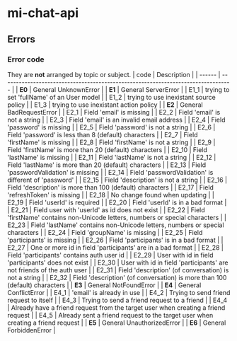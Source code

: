 # mi-chat-api

## Errors

### Error code
They are **not** arranged by topic or subject.
| code   | Description                                                                       |
| ------ | --------------------------------------------------------------------------------- |
| **E0** | General UnknownError                                                              |
| **E1** | General ServerError                                                               |
| E1_1   | trying to set 'fullName' of an User model                                         |
| E1_2   | trying to use inexistant source policy                                            |
| E1_3   | trying to use inexistant action policy                                            |
| **E2** | General BadRequestError                                                           |
| E2_1   | Field 'email' is missing                                                          |
| E2_2   | Field 'email' is not a string                                                     |
| E2_3   | Field 'email' is an invalid email address                                         |
| E2_4   | Field 'password' is missing                                                       |
| E2_5   | Field 'password' is not a string                                                  |
| E2_6   | Field 'password' is less than 8 (default) characters                              |
| E2_7   | Field 'firstName' is missing                                                      |
| E2_8   | Field 'firstName' is not a string                                                 |
| E2_9   | Field 'firstName' is more than 20 (default) characters                            |
| E2_10  | Field 'lastName' is missing                                                       |
| E2_11  | Field 'lastName' is not a string                                                  |
| E2_12  | Field 'lastName' is more than 20 (default) characters                             |
| E2_13  | Field 'passwordValidation' is missing                                             |
| E2_14  | Field 'passwordValidation' is different of 'password'                             |
| E2_15  | Field 'description' is not a string                                               |
| E2_16  | Field 'description' is more than 100 (default) characters                         |
| E2_17  | Field 'refreshToken' is missing                                                   |
| E2_18  | No change found when updating                                                     |
| E2_19  | Field 'userId' is required                                                        |
| E2_20  | Field 'userId' is in a bad format                                                 |
| E2_21  | Field user with 'userId' as id does not exist                                     |
| E2_22  | Field 'firstName' contains non-Unicode letters, numbers or special characters     |
| E2_23  | Field 'lastName' contains non-Unicode letters, numbers or special characters      |
| E2_24  | Field 'groupName' is missing                                                      |
| E2_25  | Field 'participants' is missing                                                   |
| E2_26  | Field 'participants' is in a bad format                                           |
| E2_27  | One or more id in field 'participants' are in a bad format                        |
| E2_28  | Field 'participants' contains auth user id                                        |
| E2_29  | User with id in field 'participants' does not exist                               |
| E2_30  | User with id in field 'participants' are not friends of the auth user             |
| E2_31  | Field 'description' (of conversation) is not a string                             |
| E2_32  | Field 'description' (of conversation) is more than 100 (default) characters       |
| **E3** | General NotFoundError                                                             |
| **E4** | General ConflictError                                                             |
| E4_1   | 'email' is already in use                                                         |
| E4_2   | Trying to send friend request to itself                                           |
| E4_3   | Trying to send a friend request to a friend                                       |
| E4_4   | Already have a friend request from the target user when creating a friend request |
| E4_5   | Already sent a friend request to the target user when creating a friend request   |
| **E5** | General UnauthorizedError                                                         |
| **E6** | General ForbiddenError                                                            |
